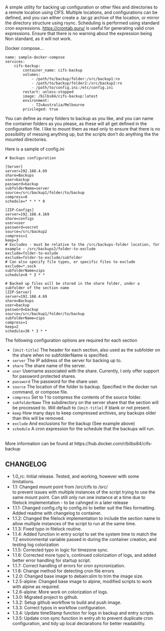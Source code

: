 A simple utility for backing up configuration or other files and directories to a remote location using CIFS.  Multiple locations, and configurations can be defined, and you can either create a .tar.gz archive of the location, or mirror the directory structure using rsync.  Scheduling is performed using standard cron expressions.  https://crontab.guru/ is useful for generating valid cron expressions.  Ensure that there is no warning about the expression being Non standard, as it will not work.<p>


Docker compose...<br>
```
name: sample-docker-compose
services:
    cifs-backup:
        container_name: cifs-backup
        volumes:
            - /path/to/backup/folder:/src/backup1:ro
            - /path/to/backup/folder2:/src/backup2:ro
            - /path/to/config.ini:/etc/config.ini
        restart: unless-stopped
        image: /bilbs84/cifs-backup:latest
        environment:
            - TZ=Australia/Melbourne
        privileged: true
```
<p>

You can define as many folders to backup as you like, and you can name the container folders as you please, as these will all get defined in the configuration file.  I like to mount them as read only to ensure that there is no possibility of messing anything up, but the scripts don't do anything the the mounted directories.

<p>Here is a sample of config.ini
    
```
# Backups configuration
  
[Server]
server=192.168.4.69
share=Backups
user=backup
password=backup
subfolderName=server
source=/src/backup1/folder/to/backup
compress=0
schedule=* * * * 0

[ZIP-Configs]
server=192.168.4.169
share=configs
user=user
password=secret
source=/src/backup2
compress=1
keep=3
# Excludes - must be relative to the /src/backups-folder location, for example - /src/backups2/folder-to-exclude
exclude=folder-to-exlude
exclude=folder-to-exclude/subfolder
# Can also specify file types, or specific files to exclude
exclude=*.sock
subfolderName=zips
schedule=0 * 3 * *

# Backed up files will be stored in the share folder, under a subfolder of the section name
[ZIP-Server]
server=192.168.4.69
share=Backups
user=backup
password=backup
source=/src/backup1/folder/to/backup
subfolderName=zips
compress=1
keep=2
schedule=30 * 3 * *
```

The following configuration options are required for each section

- `[Unit-title]` The header for each section, also used as the subfolder on the share when no subfolderName is specified.
- `server` The IP address of the server for backing up to.
- `share` The share name of the server.
- `user` Username associated with the share.  Currently, I only offer support for password protected shares.
- `password` The password for the share user.
- `source` The location of the folder to backup.  Specified in the docker run command, or compose file.
- `compress` Set to 1 to compress the contents of the source folder.
- `subfolderName` The subdirectory on the server share that the section will be processed to.  Will default to `[Unit-title]` if blank or not present.
- `keep` How many days to keep compressed archives, any backups older than this will be removed.
- `exclude` And exclusions for the backup (See example above)
- `schedule` A cron expression for the schedule that the backups will run.
<br>
More information can be found at https://hub.docker.com/r/bilbs84/cifs-backup

CHANGELOG
--------------------------------------------------------------------------------
- 1.0_rc: Initial release.  Tested, and working, however with some limitations.
- 1.1: Changed mount point from /src/cifs to /src/<section title> to prevent issues with multiple instances of the
       script trying to use the same mount point.  Can still only run one instance at a time due to filelock
       implementation - to be cahnged in a later release
- 1.1.1: Changed config.cfg to config.ini to better suit the files formatting.
       Added readme with changelog to container.
- 1.1.2: Changed the filelock implementation to include the section name to allow multiple instances of the script
         to run at the same time.
- 1.1.3: Fixed typo in filelock routine.
- 1.1.4: Added function in entry script to set the system time to match the TZ environmental variable passed in during the
         container creation, and testing log colorization
- 1.1.5: Corrected typo in logic for timezone sync.
- 1.1.6: Corrected more typo's, continued colorization of logs, and added better error handling for startup script.
- 1.1.7: Correct handling of errors for cron syncronization.
- 1.1.8: Change method for detecting cron file errors
- 1.2.0: Changed base image to debain:slim to trim the image size.
- 1.2.5-alpine: Changed base image to alpine, modified scripts to work with alpine as required.
- 1.2.6-alpine: More work on colorization of logs.
- 1.3.0: Migrated project to github.
- 1.3.2: Setup github workflow to build and push image.
- 1.3.3: Correct typos in workflow configuration.
- 1.3.4: Update timeStamp function for logs in backup and entry scripts.
- 1.3.5: Update cron sync function in entry.sh to prevent duplicate cron configuration, and tidy up local declarations for better readability.
